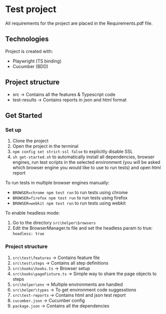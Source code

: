 # Test project
All requirements for the project are placed in the Requirements.pdf file.

## Technologies
Project is created with:
* Playwright (TS binding)
* Cucumber (BDD)

## Project structure
* src -> Contains all the features & Typescript code
* test-results -> Contains reports in json and html format

## Get Started
### Set up
1. Clone the project
2. Open the project in the terminal
3. `npm config set strict-ssl false` to explicitly disable SSL
4. `sh get-started.sh` to automatically install all dependencies, browser engines, run test scripts in the selected environment (you will be asked which browser engine you would like to use to run tests) and open html report
    
To run tests in multiple browser engines manually:
* `BROWSER=chrome npm test run` to run tests using chrome
* `BROWSER=firefox npm test run` to run tests using firefox
* `BROWSER=webkit npm test run` to run tests using webkit

To enable headless mode:  
1. Go to the directory `src\helper\browsers`
2. Edit the BrowserManager.ts file and set the headless param to true: `headless: true`  


### Project structure
1. `src\test\features` -> Contains feature file
2. `src\test\steps` -> Contains all step definitions
3. `src\hooks\hooks.ts` -> Browser setup
4. `src\hooks\pageFixture.ts` -> Simple way to share the page objects to steps
5. `src\helper\env` -> Multiple environments are handled
6. `src\helper\types` -> To get environment code suggesstions
7. `src\test-reports` -> Contains html and json test report
8. `cucumber.json` -> Cucumber config
9. `package.json` -> Contains all the dependencies
